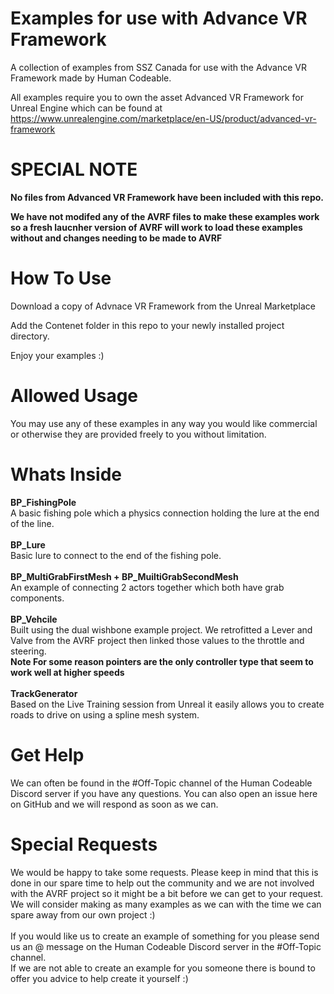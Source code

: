 # Examples for use with Advance VR Framework
A collection of examples from SSZ Canada for use with the Advance VR Framework made by Human Codeable.


All examples require you to own the asset Advanced VR Framework for Unreal Engine which can be found at
https://www.unrealengine.com/marketplace/en-US/product/advanced-vr-framework

# SPECIAL NOTE

**No files from Advanced VR Framework have been included with this repo.**

**We have not modifed any of the AVRF files to make these examples work so a fresh laucnher version of AVRF will work to load these examples without and changes needing to be made to AVRF**





# How To Use
Download a copy of Advnace VR Framework from the Unreal Marketplace

Add the Contenet folder in this repo to your newly installed project directory.

Enjoy your examples :)



# Allowed Usage 
You may use any of these examples in any way you would like commercial or otherwise they are provided freely to you without limitation.



# Whats Inside

**BP_FishingPole**
<br>
  A basic fishing pole which a physics connection holding the lure at the end of the line.
<br>
<br>
**BP_Lure**
<br>
  Basic lure to connect to the end of the fishing pole.
<br>
<br>
**BP_MultiGrabFirstMesh + BP_MuiltiGrabSecondMesh**
<br>
An example of connecting 2 actors together which both have grab components.
<br>
<br> 
**BP_Vehcile**
<br>
  Built using the dual wishbone example project. We retrofitted a Lever and Valve from the AVRF project then linked those values to the throttle and steering.
<br>
**Note For some reason pointers are the only controller type that seem to work well at higher speeds**
<br>
<br>
**TrackGenerator**
<br>
Based on the Live Training session from Unreal it easily allows you to create roads to drive on using a spline mesh system.

# Get Help
We can often be found in the #Off-Topic channel of the Human Codeable Discord server if you have any questions. You can also open an issue here on GitHub and we will respond as soon as we can. 


# Special Requests
We would be happy to take some requests. Please keep in mind that this is done in our spare time to help out the community and we are not involved with the AVRF project so it might be a bit before we can get to your request. We will consider making as many examples as we can with the time we can spare away from our own project :)
<br>
<br>
If you would like us to create an example of something for you please send us an @ message on the Human Codeable Discord server in the #Off-Topic channel. 
<br>
If we are not able to create an example for you someone there is bound to offer you advice to help create it yourself :)

